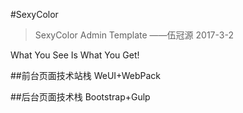 #SexyColor
>SexyColor Admin Template ——伍冠源 2017-3-2

What You See Is What You Get!

##前台页面技术站栈
WeUI+WebPack 

##后台页面技术栈
Bootstrap+Gulp